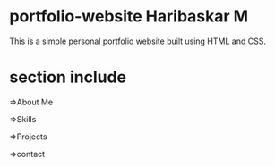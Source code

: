# portfolio-website Haribaskar M
This is a simple personal portfolio website built using HTML and CSS.

# section include

=>About Me

=>Skills

=>Projects

=>contact
